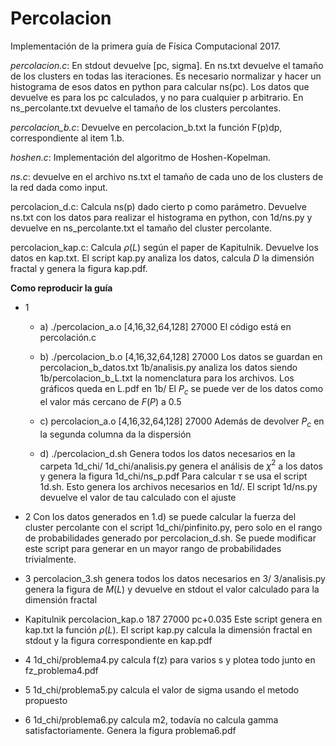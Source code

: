 # Percolacion

Implementación de la primera guía de Física Computacional 2017.

*percolacion.c*: En stdout devuelve [pc, sigma]. En ns.txt devuelve el tamaño de los clusters en todas las iteraciones. Es necesario normalizar y hacer un histograma de esos datos en python para calcular ns(pc). Los datos que devuelve es para los pc calculados, y no para cualquier p arbitrario. En ns_percolante.txt devuelve el tamaño de los clusters percolantes.

*percolacion_b.c*: Devuelve en percolacion_b.txt la función F(p)dp, correspondiente al item 1.b.

*hoshen.c*: Implementación del algoritmo de Hoshen-Kopelman.

*ns.c*: devuelve en el archivo ns.txt el tamaño de cada uno de los clusters de la red dada como input.

percolacion_d.c: Calcula ns(p) dado cierto p como parámetro. Devuelve ns.txt con los datos para realizar el histograma en python, con 1d/ns.py y devuelve en ns_percolante.txt el tamaño del cluster percolante.

percolacion_kap.c: Calcula $\rho(L)$ según el paper de Kapitulnik. Devuelve los datos en kap.txt. El script kap.py analiza los datos, calcula $D$ la dimensión fractal y genera la figura kap.pdf.

**Como reproducir la guía**

* 1
    * a) ./percolacion_a.o [4,16,32,64,128] 27000
    El código está en percolación.c

    * b) ./percolacion_b.o [4,16,32,64,128] 27000
    Los datos se guardan en percolacion_b_datos.txt
    1b/analisis.py analiza los datos siendo 1b/percolacion_b_L.txt la nomenclatura para los archivos.
    Los gráficos queda en L.pdf en 1b/
    El $P_c$ se puede ver de los datos como el valor más cercano de $F(P)$ a $0.5$

    * c) percolacion_a.o [4,16,32,64,128] 27000
    Además de devolver $P_c$ en la segunda columna da la dispersión

    * d) ./percolacion_d.sh 
    Genera todos los datos necesarios en la carpeta 1d_chi/
    1d_chi/analisis.py genera el análisis de $\chi^2$ a los datos y genera la figura 1d_chi/ns_p.pdf
    Para calcular $\tau$ se usa el script 1d.sh. Esto genera los archivos necesarios en 1d/. El script 1d/ns.py devuelve el valor de tau calculado con el ajuste

* 2
    Con los datos generados en 1.d) se puede calcular la fuerza del cluster percolante con el script 1d_chi/pinfinito.py, pero solo en el rango de probabilidades generado por percolacion_d.sh. Se puede modificar este script para generar en un mayor rango de probabilidades trivialmente.
    
* 3
    percolacion_3.sh genera todos los datos necesarios en 3/
    3/analisis.py genera la figura de $M(L)$ y devuelve en stdout el valor calculado para la dimensión fractal

* Kapitulnik
    percolacion_kap.o 187 27000 pc+0.035
    Este script genera en kap.txt la función $\rho(L)$. El script kap.py calcula la dimensión fractal en stdout y la figura correspondiente en kap.pdf

* 4
    1d_chi/problema4.py calcula f(z) para varios s y plotea todo junto en fz_problema4.pdf

* 5
    1d_chi/problema5.py calcula el valor de sigma usando el metodo propuesto

* 6
    1d_chi/problema6.py calcula m2, todavía no calcula gamma satisfactoriamente. Genera la figura problema6.pdf
